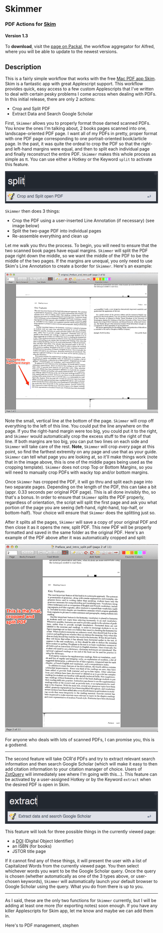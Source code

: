 # Skimmer

### PDF Actions for [Skim](http://skim-app.sourceforge.net/) ###

#### Version 1.3

To **download**, visit the [page on Packal](http://www.packal.org/workflow/skimmer), the workflow aggregator for Alfred, where you will be able to update to the newest versions.

## Description
This is a fairly simple workflow that works with the free [Mac PDF app Skim](http://skim-app.sourceforge.net/). Skim is a fantastic app with great Applescript support. This workflow provides quick, easy access to a few custom Applescripts that I've written to deal with certain pesky problems I come across when dealing with PDFs. In this initial release, there are only 2 actions:

* Crop and Split PDF
* Extract Data and Search Google Scholar
 
First, `Skimmer` allows you to properly format those darned scanned PDFs. You know the ones I'm talking about, 2 books pages scanned into one, landscape-oriented PDF page. I want all of my PDFs in pretty, proper format with one PDF page corresponding to one portrait-oriented book/article page. In the past, it was quite the ordeal to crop the PDF so that the right- and left-hand margins were equal, and then to split each individual page and finally reconstruct the entire PDF. `Skimmer` makes this whole process as simple as π. You can use either a Hotkey or the Keyword `split` to activate this feature. 
 
![split](screenshots/skimmer_split.png)

`Skimmer` then does 3 things:

* Crop the PDF using a user-inserted Line Annotation (if necessary) (see image below)
* Split the two-page PDF into individual pages
* Re-assemble everything and clean up
 
Let me walk you thru the process. To begin, you will need to ensure that the two scanned book pages have equal margins. `Skimmer` will split the PDF page right down the middle, so we want the middle of the PDF to be the middle of the two pages. If the margins are unequal, you only need to use Skim's Line Annotation to create a border for `Skimmer`. Here's an example:
 
![original](screenshots/skimmer_original.png)
 
Note the small, vertical line at the bottom of the page. `Skimmer` will crop off everything to the left of this line. You could put the line anywhere on the page. If you the right-hand margin were too big, you could put it to the right, and `Skimmer` would automatically crop the excess stuff to the right of that line. If both margins are too big, you can put two lines on each side and `Skimmer` will take care of the rest. **Note**, `Skimmer` will crop *every* page at this point, so find the farthest extremity on any page and use that as your guide. `Skimmer` can tell what page you are looking at, so it'll make things work (note that in the image above, this is one of the middle pages being used as the cropping template). `Skimmer` does not crop Top or Bottom Margins, so you will need to manually crop PDFs with wacky top and/or bottom margins.
 
Once `Skimmer` has cropped the PDF, it will go thru and split each page into two separate pages. Depending on the length of the PDF, this can take a bit (appr. 0.33 seconds per original PDF page). This is all done invisibly tho, so that's a bonus. In order to ensure that `Skimmer` splits the PDF properly, regardless of orientation, the script will split the first page and ask you what portion of the page you are seeing (left-hand, right-hand, top-half, or bottom-half). Your choice will ensure that `Skimmer` does the splitting just so.
 
After it splits all the pages, `Skimmer` will save a copy of your original PDF and then close it as it opens the new, split PDF. This new PDF will be properly formatted and saved in the same folder as the original PDF. Here's an example of the PDF above after it was automatically cropped and split:
 
![final](screenshots/skimmer_final.png)
 
For anyone who deals with lots of scanned PDFs, I can promise you, this is a godsend. 
 
- - -
 
The second feature will take OCR'd PDFs and try to extract relevant search information and then search Google Scholar (which will make it easy to then add citation information to your citation manager of choice. Users of [ZotQuery](http://hackademic.postach.io/zotquery-an-alfred-workflow-for-zotero) will immediately see where I'm going with this...). This feature can be activated by a user-assigned Hotkey or by the Keyword `extract` when the desired PDF is open in Skim. 
 
![extract](screenshots/skimmer_extract.png)
 
This feature will look for three possible things in the currently viewed page: 

* a [DOI](http://www.doi.org/) (Digital Object Identifier)
* an ISBN (for books)
* JSTOR title page
 
If it cannot find any of these things, it will present the user with a list of Capitalized Words from the currently viewed page. You then select whichever words you want to be the Google Scholar query. Once the query is chosen (whether automatically as one of the 3 types above, or user-chosen keywords), `Skimmer` will automatically launch your default browser to Google Scholar using the query. What you do from there is up to you. 
 
- - -
 
As I said, these are the only two functions for `Skimmer` currently, but I will be adding at least one more (for exporting notes) soon enough. If you have any killer Applescripts for Skim app, let me know and maybe we can add them in. 
 
Here's to PDF management, 
stephen


